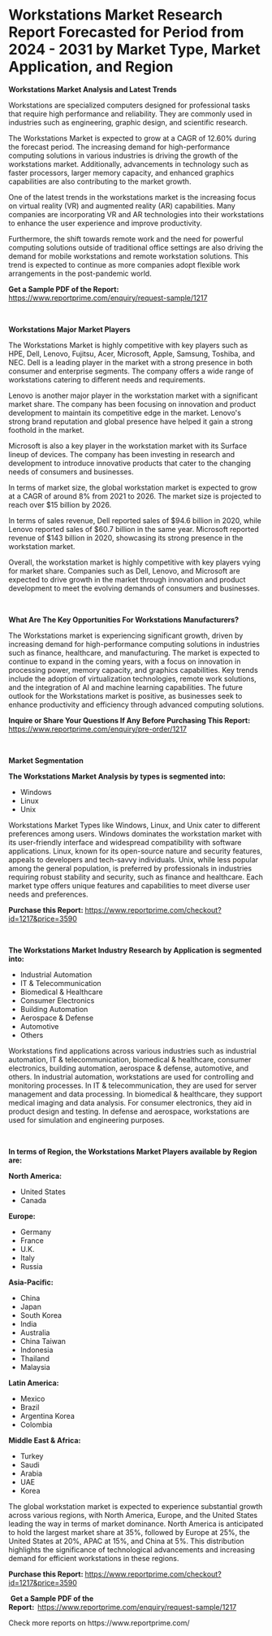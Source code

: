<p><h1>Workstations Market Research Report Forecasted for Period from 2024 -  2031 by Market Type, Market Application, and Region</h1></p><p><strong>Workstations Market Analysis and Latest Trends</strong></p>
<p><p>Workstations are specialized computers designed for professional tasks that require high performance and reliability. They are commonly used in industries such as engineering, graphic design, and scientific research.</p><p>The Workstations Market is expected to grow at a CAGR of 12.60% during the forecast period. The increasing demand for high-performance computing solutions in various industries is driving the growth of the workstations market. Additionally, advancements in technology such as faster processors, larger memory capacity, and enhanced graphics capabilities are also contributing to the market growth.</p><p>One of the latest trends in the workstations market is the increasing focus on virtual reality (VR) and augmented reality (AR) capabilities. Many companies are incorporating VR and AR technologies into their workstations to enhance the user experience and improve productivity.</p><p>Furthermore, the shift towards remote work and the need for powerful computing solutions outside of traditional office settings are also driving the demand for mobile workstations and remote workstation solutions. This trend is expected to continue as more companies adopt flexible work arrangements in the post-pandemic world.</p></p>
<p><strong>Get a Sample PDF of the Report:&nbsp;</strong> <a href="https://www.reportprime.com/enquiry/request-sample/1217">https://www.reportprime.com/enquiry/request-sample/1217</a></p>
<p>&nbsp;</p>
<p><strong>Workstations Major Market Players</strong></p>
<p><p>The Workstations Market is highly competitive with key players such as HPE, Dell, Lenovo, Fujitsu, Acer, Microsoft, Apple, Samsung, Toshiba, and NEC. Dell is a leading player in the market with a strong presence in both consumer and enterprise segments. The company offers a wide range of workstations catering to different needs and requirements.</p><p>Lenovo is another major player in the workstation market with a significant market share. The company has been focusing on innovation and product development to maintain its competitive edge in the market. Lenovo's strong brand reputation and global presence have helped it gain a strong foothold in the market.</p><p>Microsoft is also a key player in the workstation market with its Surface lineup of devices. The company has been investing in research and development to introduce innovative products that cater to the changing needs of consumers and businesses.</p><p>In terms of market size, the global workstation market is expected to grow at a CAGR of around 8% from 2021 to 2026. The market size is projected to reach over $15 billion by 2026.</p><p>In terms of sales revenue, Dell reported sales of $94.6 billion in 2020, while Lenovo reported sales of $60.7 billion in the same year. Microsoft reported revenue of $143 billion in 2020, showcasing its strong presence in the workstation market.</p><p>Overall, the workstation market is highly competitive with key players vying for market share. Companies such as Dell, Lenovo, and Microsoft are expected to drive growth in the market through innovation and product development to meet the evolving demands of consumers and businesses.</p></p>
<p>&nbsp;</p>
<p><strong>What Are The Key Opportunities For Workstations Manufacturers?</strong></p>
<p><p>The Workstations market is experiencing significant growth, driven by increasing demand for high-performance computing solutions in industries such as finance, healthcare, and manufacturing. The market is expected to continue to expand in the coming years, with a focus on innovation in processing power, memory capacity, and graphics capabilities. Key trends include the adoption of virtualization technologies, remote work solutions, and the integration of AI and machine learning capabilities. The future outlook for the Workstations market is positive, as businesses seek to enhance productivity and efficiency through advanced computing solutions.</p></p>
<p><strong>Inquire or Share Your Questions If Any Before Purchasing This Report:</strong> <a href="https://www.reportprime.com/enquiry/pre-order/1217">https://www.reportprime.com/enquiry/pre-order/1217</a></p>
<p>&nbsp;</p>
<p><strong>Market Segmentation</strong></p>
<p><strong>The Workstations Market Analysis by types is segmented into:</strong></p>
<p><ul><li>Windows</li><li>Linux</li><li>Unix</li></ul></p>
<p><p>Workstations Market Types like Windows, Linux, and Unix cater to different preferences among users. Windows dominates the workstation market with its user-friendly interface and widespread compatibility with software applications. Linux, known for its open-source nature and security features, appeals to developers and tech-savvy individuals. Unix, while less popular among the general population, is preferred by professionals in industries requiring robust stability and security, such as finance and healthcare. Each market type offers unique features and capabilities to meet diverse user needs and preferences.</p></p>
<p><strong>Purchase this Report:&nbsp;</strong><a href="https://www.reportprime.com/checkout?id=1217&price=3590">https://www.reportprime.com/checkout?id=1217&price=3590</a></p>
<p>&nbsp;</p>
<p><strong>The Workstations Market Industry Research by Application is segmented into:</strong></p>
<p><ul><li>Industrial Automation</li><li>IT & Telecommunication</li><li>Biomedical & Healthcare</li><li>Consumer Electronics</li><li>Building Automation</li><li>Aerospace & Defense</li><li>Automotive</li><li>Others</li></ul></p>
<p><p>Workstations find applications across various industries such as industrial automation, IT & telecommunication, biomedical & healthcare, consumer electronics, building automation, aerospace & defense, automotive, and others. In industrial automation, workstations are used for controlling and monitoring processes. In IT & telecommunication, they are used for server management and data processing. In biomedical & healthcare, they support medical imaging and data analysis. For consumer electronics, they aid in product design and testing. In defense and aerospace, workstations are used for simulation and engineering purposes.</p></p>
<p>&nbsp;</p>
<p><strong>In terms of Region, the Workstations Market Players available by Region are:</strong></p>
<p>
    <p> <strong> North America: </strong>
        <ul>
            <li>United States</li>
            <li>Canada</li>
        </ul>
        </p> 
    <p> <strong> Europe: </strong>
        <ul>
            <li>Germany</li>
            <li>France</li>
            <li>U.K.</li>
            <li>Italy</li>
            <li>Russia</li>
        </ul>
        </p> 
    <p> <strong> Asia-Pacific: </strong>
        <ul>
            <li>China</li>
            <li>Japan</li>
            <li>South Korea</li>
            <li>India</li>
            <li>Australia</li>
            <li>China Taiwan</li>
            <li>Indonesia</li>
            <li>Thailand</li>
            <li>Malaysia</li>
        </ul>
        </p> 
    <p> <strong> Latin America: </strong>
        <ul>
            <li>Mexico</li>
            <li>Brazil</li>
            <li>Argentina Korea</li>
            <li>Colombia</li>
        </ul>
        </p> 
    <p> <strong> Middle East & Africa: </strong>
        <ul>
            <li>Turkey</li>
            <li>Saudi</li>
            <li>Arabia</li>
            <li>UAE</li>
            <li>Korea</li>
        </ul>
    </p>
    </p>
<p><p>The global workstation market is expected to experience substantial growth across various regions, with North America, Europe, and the United States leading the way in terms of market dominance. North America is anticipated to hold the largest market share at 35%, followed by Europe at 25%, the United States at 20%, APAC at 15%, and China at 5%. This distribution highlights the significance of technological advancements and increasing demand for efficient workstations in these regions.</p></p>
<p><strong>Purchase this Report: </strong><a href="https://www.reportprime.com/checkout?id=1217&price=3590">https://www.reportprime.com/checkout?id=1217&price=3590</a></p>
<p>&nbsp;<strong>Get a Sample PDF of the Report:&nbsp;&nbsp;</strong><a href="https://www.reportprime.com/enquiry/request-sample/1217">https://www.reportprime.com/enquiry/request-sample/1217</a></p>
<p><strong></strong></p>
<p>Check more reports on https://www.reportprime.com/</p>